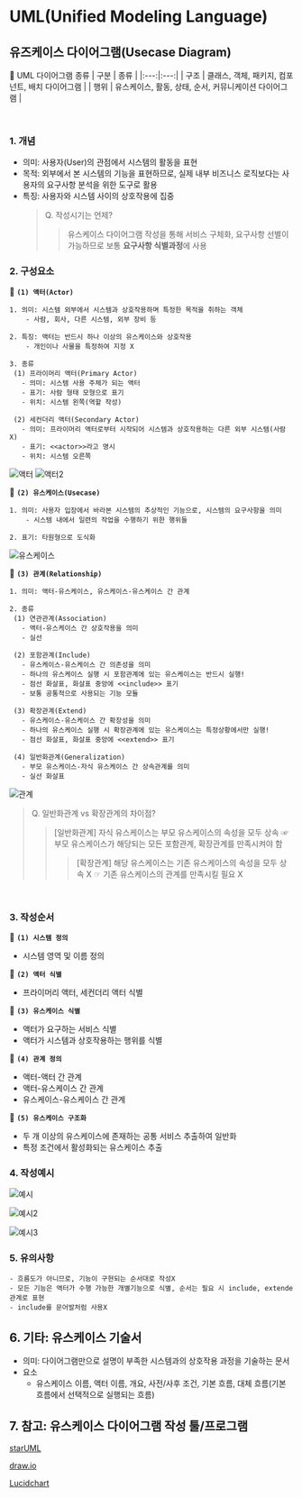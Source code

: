 # UML(Unified Modeling Language) 
## 유즈케이스 다이어그램(Usecase Diagram)

:pushpin: UML 다이어그램 종류
| 구분 | 종류 | 
|:---:|:---:|
| 구조 | 클래스, 객체, 패키지, 컴포넌트, 배치 다이어그램 |
| 행위 | 유스케이스, 활동, 상태, 순서, 커뮤니케이션 다이어그램 |

<br>

### 1. 개념

* 의미: 사용자(User)의 관점에서 시스템의 활동을 표현
* 목적: 외부에서 본 시스템의 기능을 표현하므로, 실제 내부 비즈니스 로직보다는 사용자의 요구사항 분석을 위한 도구로 활용
* 특징: 사용자와 시스템 사이의 상호작용에 집중
  > Q. 작성시기는 언제?
  >> 유스케이스 다이어그램 작성을 통해 서비스 구체화, 요구사항 선별이 가능하므로 보통 **요구사항 식별과정**에 사용  

### 2. 구성요소
:round_pushpin: **`(1) 액터(Actor)`**
```
1. 의미: 시스템 외부에서 시스템과 상호작용하며 특정한 목적을 취하는 객체
    - 사람, 회사, 다른 시스템, 외부 장비 등

2. 특징: 액터는 반드시 하나 이상의 유스케이스와 상호작용
    - 개인이나 사물을 특정하여 지정 X 
    
3. 종류
 (1) 프라이머리 액터(Primary Actor)
   - 의미: 시스템 사용 주체가 되는 액터
   - 표기: 사람 형태 모형으로 표기
   - 위치: 시스템 왼쪽(역할 작성)

 (2) 세컨더리 액터(Secondary Actor)
   - 의미: 프라이머리 액터로부터 시작되어 시스템과 상호작용하는 다른 외부 시스템(사람X)
   - 표기: <<actor>>라고 명시
   - 위치: 시스템 오른쪽
```
![액터](https://github.com/merryminaa/GENERAL-STUDY/blob/master/capture/%EC%95%A1%ED%84%B0.png)
![액터2](https://github.com/merryminaa/GENERAL-STUDY/blob/master/capture/%EC%95%A1%ED%84%B02.png)

:round_pushpin:  **`(2) 유스케이스(Usecase)`**
```
1. 의미: 사용자 입장에서 바라본 시스템의 추상적인 기능으로, 시스템의 요구사항을 의미
    - 시스템 내에서 일련의 작업을 수행하기 위한 행위들

2. 표기: 타원형으로 도식화
```
![유스케이스](https://github.com/merryminaa/GENERAL-STUDY/blob/master/capture/%EC%9C%A0%EC%8A%A4%EC%BC%80%EC%9D%B4%EC%8A%A4.png)

:round_pushpin:  **`(3) 관계(Relationship)`**
```
1. 의미: 액터-유스케이스, 유스케이스-유스케이스 간 관계 

2. 종류
 (1) 연관관계(Association)
   - 액터-유스케이스 간 상호작용을 의미
   - 실선

 (2) 포함관계(Include)
   - 유스케이스-유스케이스 간 의존성을 의미
   - 하나의 유스케이스 실행 시 포함관계에 있는 유스케이스는 반드시 실행!
   - 점선 화살표, 화살표 중앙에 <<include>> 표기
   - 보통 공통적으로 사용되는 기능 모듈 
 
 (3) 확장관계(Extend)
   - 유스케이스-유스케이스 간 확장성을 의미
   - 하나의 유스케이스 실행 시 확장관계에 있는 유스케이스는 특정상황에서만 실행!
   - 점선 화살표, 화살표 중앙에 <<extend>> 표기

 (4) 일반화관계(Generalization)
   - 부모 유스케이스-자식 유스케이스 간 상속관계를 의미
   - 실선 화살표
```

![관계](https://github.com/merryminaa/GENERAL-STUDY/blob/master/capture/%EA%B4%80%EA%B3%84.png)

> Q. 일반화관계 vs 확장관계의 차이점?
> > [일반화관계] 자식 유스케이스는 부모 유스케이스의 속성을 모두 상속 ☞ 부모 유스케이스가 해당되는 모든 포함관계, 확장관계를 만족시켜야 함
> >> [확장관계] 해당 유스케이스는 기존 유스케이스의 속성을 모두 상속 X ☞ 기존 유스케이스의 관계를 만족시킬 필요 X

<br>

### 3. 작성순서
:round_pushpin: **`(1) 시스템 정의`**
- 시스템 영역 및 이름 정의
  
:round_pushpin: **`(2) 액터 식별`**
- 프라이머리 액터, 세컨더리 액터 식별

:round_pushpin: **`(3) 유스케이스 식별`**
- 액터가 요구하는 서비스 식별
- 액터가 시스템과 상호작용하는 행위를 식별

:round_pushpin: **`(4) 관계 정의`**
- 액터-액터 간 관계
- 액터-유스케이스 간 관계
- 유스케이스-유스케이스 간 관계

:round_pushpin: **`(5) 유스케이스 구조화`**
- 두 개 이상의 유스케이스에 존재하는 공통 서비스 추출하여 일반화
- 특정 조건에서 활성화되는 유스케이스 추출

### 4. 작성예시

![예시](https://github.com/merryminaa/GENERAL-STUDY/blob/master/capture/%EC%98%88%EC%8B%9C.png)

![예시2](https://github.com/merryminaa/GENERAL-STUDY/blob/master/capture/%EC%98%88%EC%8B%9C2.png)

![예시3](https://github.com/merryminaa/GENERAL-STUDY/blob/master/capture/%EC%98%88%EC%8B%9C3.png)

### 5. 유의사항
```
- 흐름도가 아니므로, 기능이 구현되는 순서대로 작성X
- 모든 기능은 액터가 수행 가능한 개별기능으로 식별, 순서는 필요 시 include, extende 관계로 표현
- include를 문어발처럼 사용X
```
## 6. 기타: 유스케이스 기술서
- 의미: 다이어그램만으로 설명이 부족한 시스템과의 상호작용 과정을 기술하는 문서
- 요소
   - 유스케이스 이름, 액터 이름, 개요, 사전/사후 조건, 기본 흐름, 대체 흐름(기본 흐름에서 선택적으로 실행되는 흐름)

## 7. 참고: 유스케이스 다이어그램 작성 툴/프로그램

[starUML](http://staruml.io)

[draw.io](https://app.diagrams.net)

[Lucidchart](https://www.lucidchart.com/pages)








